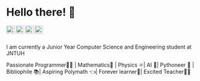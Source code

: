 # Hello there! 👋

<a href="https://linkedin.com/in/hemanth-kotagiri">
  <img align="left" alt="Hemanth Kotagiri - LinkedIn" width="22px" src="https://cdn.jsdelivr.net/npm/simple-icons@v3/icons/linkedin.svg"/>
</a>
<a href="https://instagram.com/hemanth_43">
  <img align="left" alt="Hemanth Kotagiri - Instagram" width="22px" src="https://cdn.jsdelivr.net/npm/simple-icons@v3/icons/instagram.svg"/>
</a>
<a href="https://twitter.com/Hemanth043">
  <img align="left" alt="Hemanth Kotagiri - Twitter" width="22px" src="https://cdn.jsdelivr.net/npm/simple-icons@v3/icons/twitter.svg"/>
</a>
<a href="https://www.facebook.com/hemanth.kotagiri.1/">
  <img align="left" alt="Hemanth Kotagiri - Facebook" width="22px" src="https://cdn.jsdelivr.net/npm/simple-icons@v3/icons/facebook.svg"/>
</a>
<br />
<br />

I am currently a Junior Year Computer Science and Engineering student at JNTUH

Passionate Programmer👨‍💻 | Mathematics🎲 | Physics ⚛️| AI 🤖| Pythoneer 🐍 | Bibliophile 📚| Aspiring Polymath 👈| Forever learner📖| Excited Teacher👨‍🏫